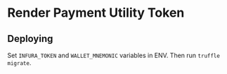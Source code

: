 # Render Payment Utility Token

## Deploying

Set `INFURA_TOKEN` and `WALLET_MNEMONIC` variables in ENV. Then run `truffle migrate`.
